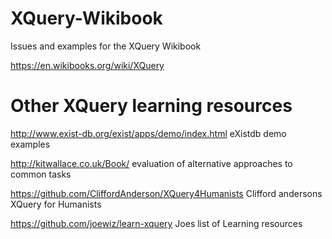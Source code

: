 # XQuery-Wikibook
Issues and examples for the XQuery Wikibook

https://en.wikibooks.org/wiki/XQuery

# Other XQuery learning resources

http://www.exist-db.org/exist/apps/demo/index.html  eXistdb demo examples

http://kitwallace.co.uk/Book/   evaluation of alternative approaches to common tasks

https://github.com/CliffordAnderson/XQuery4Humanists  Clifford andersons XQuery for Humanists


https://github.com/joewiz/learn-xquery  Joes list of Learning resources






